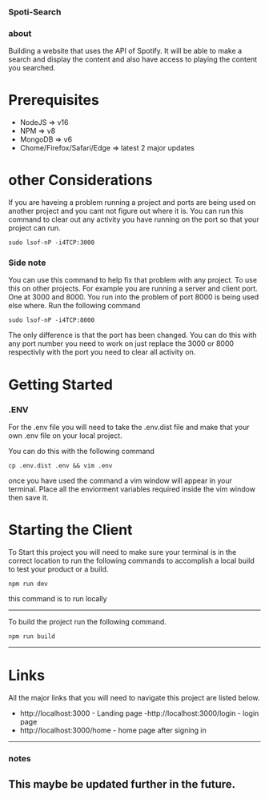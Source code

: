 ###  Spoti-Search

### about 
 Building a website that uses the API of Spotify. It will be able to make a search 
 and display the content and also have access to playing the content you searched.


# Prerequisites

- NodeJS => v16
- NPM => v8
- MongoDB => v6
- Chome/Firefox/Safari/Edge => latest 2 major updates

# other Considerations

If you are haveing a problem running a project and ports are being used on another project and you cant not figure out where it is. You can run this command to clear out any activity you have running on the port so that your project can run. 

```
sudo lsof-nP -i4TCP:3000
```

### Side note
You can use this command to help fix that problem with any project. To use this on other projects. For example you are running a server and client port. One at 3000 and 8000. You run into the problem of port 8000 is being used else where. Run the following command 

```
sudo lsof-nP -i4TCP:8000
```
The only difference is that the port has been changed. You can do this with any port number you need to work on just replace the 3000 or 8000 respectivly with the port you need to clear all activity on.

# Getting Started 

### .ENV
For the .env file you will need to take the .env.dist file and make that your own .env file on your local project. 

You can do this with the following command 

```
cp .env.dist .env && vim .env
```

once you have used the command a vim window will appear in your terminal. Place all the enviorment variables required inside the vim window then save it. 

# Starting the Client 

To Start this project you will need to make sure your terminal is in the correct location to run the following commands to accomplish a local build to test your product or a build.

``` 
npm run dev
```
this command is to run locally 

-----------------
To build the project run the following command.

```
npm run build
```
----------------

# Links

All the major links that you will need to navigate this project are listed below. 

- http://localhost:3000 - Landing page
-http://localhost:3000/login - login page
- http://localhost:3000/home - home page after signing in

----
### notes
This maybe be updated further in the future.
----
